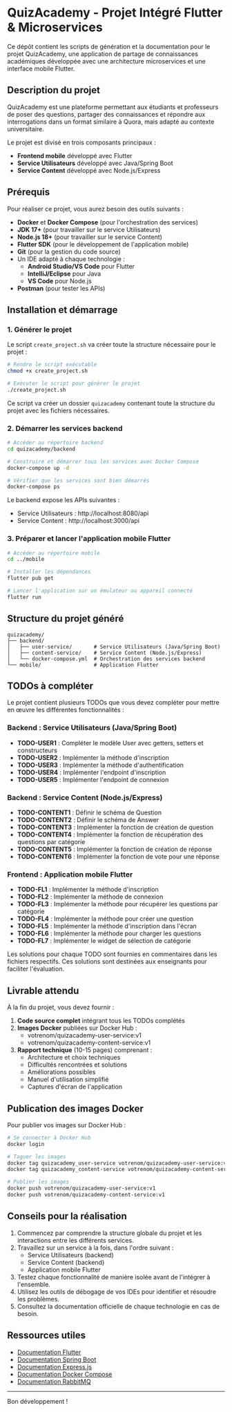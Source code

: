 # QuizAcademy - Projet Intégré Flutter & Microservices

Ce dépôt contient les scripts de génération et la documentation pour le projet QuizAcademy, une application de partage de connaissances académiques développée avec une architecture microservices et une interface mobile Flutter.

## Description du projet

QuizAcademy est une plateforme permettant aux étudiants et professeurs de poser des questions, partager des connaissances et répondre aux interrogations dans un format similaire à Quora, mais adapté au contexte universitaire.

Le projet est divisé en trois composants principaux :

- **Frontend mobile** développé avec Flutter
- **Service Utilisateurs** développé avec Java/Spring Boot
- **Service Content** développé avec Node.js/Express

## Prérequis

Pour réaliser ce projet, vous aurez besoin des outils suivants :

- **Docker** et **Docker Compose** (pour l'orchestration des services)
- **JDK 17+** (pour travailler sur le service Utilisateurs)
- **Node.js 18+** (pour travailler sur le service Content)
- **Flutter SDK** (pour le développement de l'application mobile)
- **Git** (pour la gestion du code source)
- Un IDE adapté à chaque technologie :
  - **Android Studio/VS Code** pour Flutter
  - **IntelliJ/Eclipse** pour Java
  - **VS Code** pour Node.js
- **Postman** (pour tester les APIs)

## Installation et démarrage

### 1. Générer le projet

Le script `create_project.sh` va créer toute la structure nécessaire pour le projet :

```bash
# Rendre le script exécutable
chmod +x create_project.sh

# Exécuter le script pour générer le projet
./create_project.sh
```

Ce script va créer un dossier `quizacademy` contenant toute la structure du projet avec les fichiers nécessaires.

### 2. Démarrer les services backend

```bash
# Accéder au répertoire backend
cd quizacademy/backend

# Construire et démarrer tous les services avec Docker Compose
docker-compose up -d

# Vérifier que les services sont bien démarrés
docker-compose ps
```

Le backend expose les APIs suivantes :

- Service Utilisateurs : http://localhost:8080/api
- Service Content : http://localhost:3000/api

### 3. Préparer et lancer l'application mobile Flutter

```bash
# Accéder au répertoire mobile
cd ../mobile

# Installer les dépendances
flutter pub get

# Lancer l'application sur un émulateur ou appareil connecté
flutter run
```

## Structure du projet généré

```
quizacademy/
├── backend/
│   ├── user-service/       # Service Utilisateurs (Java/Spring Boot)
│   ├── content-service/    # Service Content (Node.js/Express)
│   └── docker-compose.yml  # Orchestration des services backend
└── mobile/                 # Application Flutter
```

## TODOs à compléter

Le projet contient plusieurs TODOs que vous devez compléter pour mettre en œuvre les différentes fonctionnalités :

### Backend : Service Utilisateurs (Java/Spring Boot)

- **TODO-USER1** : Compléter le modèle User avec getters, setters et constructeurs
- **TODO-USER2** : Implémenter la méthode d'inscription
- **TODO-USER3** : Implémenter la méthode d'authentification
- **TODO-USER4** : Implémenter l'endpoint d'inscription
- **TODO-USER5** : Implémenter l'endpoint de connexion

### Backend : Service Content (Node.js/Express)

- **TODO-CONTENT1** : Définir le schéma de Question
- **TODO-CONTENT2** : Définir le schéma de Answer
- **TODO-CONTENT3** : Implémenter la fonction de création de question
- **TODO-CONTENT4** : Implémenter la fonction de récupération des questions par catégorie
- **TODO-CONTENT5** : Implémenter la fonction de création de réponse
- **TODO-CONTENT6** : Implémenter la fonction de vote pour une réponse

### Frontend : Application mobile Flutter

- **TODO-FL1** : Implémenter la méthode d'inscription
- **TODO-FL2** : Implémenter la méthode de connexion
- **TODO-FL3** : Implémenter la méthode pour récupérer les questions par catégorie
- **TODO-FL4** : Implémenter la méthode pour créer une question
- **TODO-FL5** : Implémenter la méthode d'inscription dans l'écran
- **TODO-FL6** : Implémenter la méthode pour charger les questions
- **TODO-FL7** : Implémenter le widget de sélection de catégorie

Les solutions pour chaque TODO sont fournies en commentaires dans les fichiers respectifs. Ces solutions sont destinées aux enseignants pour faciliter l'évaluation.

## Livrable attendu

À la fin du projet, vous devez fournir :

1. **Code source complet** intégrant tous les TODOs complétés
2. **Images Docker** publiées sur Docker Hub :
   - votrenom/quizacademy-user-service:v1
   - votrenom/quizacademy-content-service:v1
3. **Rapport technique** (10-15 pages) comprenant :
   - Architecture et choix techniques
   - Difficultés rencontrées et solutions
   - Améliorations possibles
   - Manuel d'utilisation simplifié
   - Captures d'écran de l'application

## Publication des images Docker

Pour publier vos images sur Docker Hub :

```bash
# Se connecter à Docker Hub
docker login

# Taguer les images
docker tag quizacademy_user-service votrenom/quizacademy-user-service:v1
docker tag quizacademy_content-service votrenom/quizacademy-content-service:v1

# Publier les images
docker push votrenom/quizacademy-user-service:v1
docker push votrenom/quizacademy-content-service:v1
```

## Conseils pour la réalisation

1. Commencez par comprendre la structure globale du projet et les interactions entre les différents services.
2. Travaillez sur un service à la fois, dans l'ordre suivant :
   - Service Utilisateurs (backend)
   - Service Content (backend)
   - Application mobile Flutter
3. Testez chaque fonctionnalité de manière isolée avant de l'intégrer à l'ensemble.
4. Utilisez les outils de débogage de vos IDEs pour identifier et résoudre les problèmes.
5. Consultez la documentation officielle de chaque technologie en cas de besoin.

## Ressources utiles

- [Documentation Flutter](https://flutter.dev/docs)
- [Documentation Spring Boot](https://docs.spring.io/spring-boot/docs/current/reference/html/)
- [Documentation Express.js](https://expressjs.com/en/api.html)
- [Documentation Docker Compose](https://docs.docker.com/compose/)
- [Documentation RabbitMQ](https://www.rabbitmq.com/documentation.html)

---

Bon développement !
